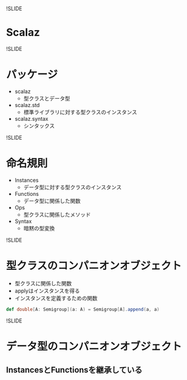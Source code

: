 !SLIDE

# Scalaz

!SLIDE

# パッケージ

* scalaz
    * 型クラスとデータ型
* scalaz.std
    * 標準ライブラリに対する型クラスのインスタンス
* scalaz.syntax
    * シンタックス

!SLIDE

# 命名規則

* Instances
    * データ型に対する型クラスのインスタンス
* Functions
    * データ型に関係した関数
* Ops
    * 型クラスに関係したメソッド
* Syntax
    * 暗黙の型変換

!SLIDE

# 型クラスのコンパニオンオブジェクト

* 型クラスに関係した関数
* applyはインスタンスを得る
* インスタンスを定義するための関数

```scala
def double[A: Semigroup](a: A) = Semigroup[A].append(a, a)
```

!SLIDE

# データ型のコンパニオンオブジェクト

## InstancesとFunctionsを継承している
